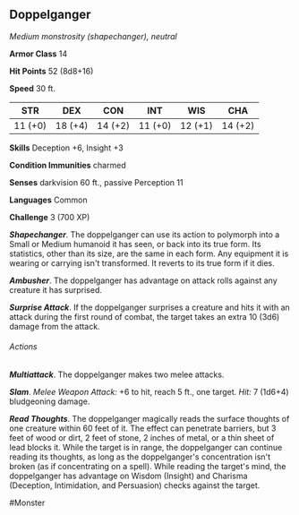 ## Doppelganger

*Medium monstrosity (shapechanger), neutral*

**Armor Class** 14

**Hit Points** 52 (8d8+16)

**Speed** 30 ft.

| STR     | DEX     | CON     | INT     | WIS     | CHA     |
|---------|---------|---------|---------|---------|---------|
| 11 (+0) | 18 (+4) | 14 (+2) | 11 (+0) | 12 (+1) | 14 (+2) |

**Skills** Deception +6, Insight +3

**Condition Immunities** charmed

**Senses** darkvision 60 ft., passive Perception 11

**Languages** Common

**Challenge** 3 (700 XP)

***Shapechanger***. The doppelganger can use its action to polymorph into a Small or Medium humanoid it has seen, or back into its true form. Its statistics, other than its size, are the same in each form. Any equipment it is wearing or carrying isn't transformed. It reverts to its true form if it dies.

***Ambusher***. The doppelganger has advantage on attack rolls against any creature it has surprised.

***Surprise Attack***. If the doppelganger surprises a creature and hits it with an attack during the first round of combat, the target takes an extra 10 (3d6) damage from the attack.

###### Actions

***Multiattack***. The doppelganger makes two melee attacks.

***Slam***. *Melee Weapon Attack:* +6 to hit, reach 5 ft., one target. *Hit:* 7 (1d6+4) bludgeoning damage.

***Read Thoughts***. The doppelganger magically reads the surface thoughts of one creature within 60 feet of it. The effect can penetrate barriers, but 3 feet of wood or dirt, 2 feet of stone, 2 inches of metal, or a thin sheet of lead blocks it. While the target is in range, the doppelganger can continue reading its thoughts, as long as the doppelganger's concentration isn't broken (as if concentrating on a spell). While reading the target's mind, the doppelganger has advantage on Wisdom (Insight) and Charisma (Deception, Intimidation, and Persuasion) checks against the target.

#Monster
